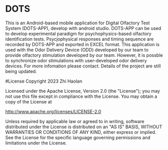 # DOTS
This is an Android-based mobile application for Digital Olfactory Test System (DOTS-APP), develop with android studio. DOTS-APP can be used to develop experimental paradigm for psychophysics-based olfactory identification tests. Psycjophysical responses  and timing sequence are recorded by DOTS-APP and exported in EXCEL format.  This application  is used with the Odor Delivery Device (ODD) developed by our team to provide olfactory stimulation developed by our team. However, it is possble to synchronize odor stimulations with user-developed odor delivery devices. For more infomation please contact. Details of the project are still being updated.

#License
Copyright 2023 Zhi Haolan

Licensed under the Apache License, Version 2.0 (the "License");
you may not use this file except in compliance with the License.
You may obtain a copy of the License at

  http://www.apache.org/licenses/LICENSE-2.0

Unless required by applicable law or agreed to in writing, software
distributed under the License is distributed on an "AS IS" BASIS,
WITHOUT WARRANTIES OR CONDITIONS OF ANY KIND, either express or implied.
See the License for the specific language governing permissions and
limitations under the License.
